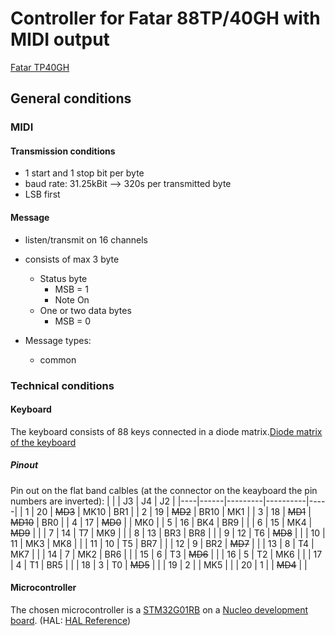 # Controller for Fatar 88TP/40GH with MIDI output
[Fatar TP40GH](http://www.fatar.com/Pages/TP_40_GH_ES.htm)
## General conditions
### MIDI
#### Transmission conditions
- 1 start and 1 stop bit per byte
- baud rate: 31.25kBit --> 320s per transmitted byte
- LSB first
#### Message
- listen/transmit on 16 channels
- consists of max 3 byte
    - Status byte
        - MSB = 1
        - Note On 
    - One or two data bytes
        - MSB = 0

- Message types:
    - common
### Technical conditions
#### Keyboard 
The keyboard consists of 88 keys connected in a diode matrix.[Diode matrix of the keyboard](https://doepfer.de/DIY/Matrix_88.gif)

##### Pinout
Pin out on the flat band calbles (at the connector on the keayboard the pin numbers are inverted):
|    |      | J3      | J4       | J2  |
|----|------|---------|----------|-----|
| 1  |  20  | ~~MD3~~ | MK10     | BR1 |
| 2  |  19  | ~~MD2~~ | BR10     | MK1 |
| 3  |  18  | ~~MD1~~ | ~~MD10~~ | BR0 |
| 4  |  17  | ~~MD0~~ |          | MK0 |
| 5  |  16  | BK4     | BR9      |     |
| 6  |  15  | MK4     | ~~MD9~~  |     |
| 7  |  14  | T7      | MK9      |     |
| 8  |  13  | BR3     | BR8      |     |
| 9  |  12  | T6      | ~~MD8~~  |     |
| 10 |  11  | MK3     | MK8      |     |
| 11 |  10  | T5      | BR7      |     |
| 12 |   9  | BR2     | ~~MD7~~  |     |
| 13 |   8  | T4      | MK7      |     |
| 14 |   7  | MK2     | BR6      |     |
| 15 |   6  | T3      | ~~MD6~~  |     |
| 16 |   5  | T2      | MK6      |     |
| 17 |   4  | T1      | BR5      |     |
| 18 |   3  | T0      | ~~MD5~~  |     |
| 19 |   2  |         | MK5      |     |
| 20 |   1  |         | ~~MD4~~  |     |

#### Microcontroller
The chosen microcontroller is a [STM32G01RB](https://www.st.com/en/microcontrollers-microprocessors/stm32g071rb.html#documentation) on a [Nucleo development board](https://www.st.com/en/evaluation-tools/nucleo-g071rb.html). (HAL: [HAL Reference](https://www.st.com/resource/en/user_manual/dm00451807-description-of-stm32g0-hal-and-lowlayer-drivers-stmicroelectronics.pdf))


